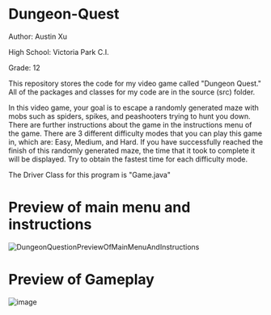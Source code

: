 # Dungeon-Quest
Author: Austin Xu

High School: Victoria Park C.I.

Grade: 12

This repository stores the code for my video game called "Dungeon Quest." All of the packages and classes for my code are in the source (src) folder.

In this video game, your goal is to escape a randomly generated maze with mobs such as spiders, spikes, and peashooters trying to hunt you down.
There are further instructions about the game in the instructions menu of the game.
There are 3 different difficulty modes that you can play this game in, which are: Easy, Medium, and Hard.
If you have successfully reached the finish of this randomly generated maze, the time that it took to complete it will be displayed.
Try to obtain the fastest time for each difficulty mode.


The Driver Class for this program is "Game.java"


# Preview of main menu and instructions
![DungeonQuestionPreviewOfMainMenuAndInstructions](https://user-images.githubusercontent.com/32133198/189506834-d0833dd6-8d3b-401c-9265-a12b50300959.jpg)


# Preview of Gameplay
![image](https://user-images.githubusercontent.com/32133198/189507176-1b468328-0c69-40c7-a044-230f2bd46cb2.png)
